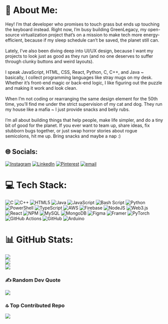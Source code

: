 # 💫 About Me:
Hey! I’m that developer who promises to touch grass but ends up touching the keyboard instead. Right now, I’m busy building GreenLegacy, my open-source virtualization project that’s on a mission to make tech more energy-efficient, because if my sleep schedule can’t be saved, the planet still can.<br><br>Lately, I’ve also been diving deep into UI/UX design, because I want my projects to look just as good as they run (and no one deserves to suffer through clunky buttons and weird layouts).<br><br>I speak JavaScript, HTML, CSS, React, Python, C, C++, and Java ~ basically, I collect programming languages like stray mugs on my desk. Whether it’s front-end magic or back-end logic, I like figuring out the puzzle and making it work and look clean.<br><br>When I’m not coding or rearranging the same design element for the 50th time, you’ll find me under the strict supervision of my cat and dog. They run my house like a mafia ~ I just provide snacks and belly rubs.<br><br>I’m all about building things that help people, make life simpler, and do a tiny bit of good for the planet. If you ever want to team up, share ideas, fix stubborn bugs together, or just swap horror stories about rogue semicolons, hit me up. Bring snacks and maybe a nap :)


## 🌐 Socials:
[![Instagram](https://img.shields.io/badge/Instagram-%23E4405F.svg?logo=Instagram&logoColor=white)](https://instagram.com/corrupttrace) [![LinkedIn](https://img.shields.io/badge/LinkedIn-%230077B5.svg?logo=linkedin&logoColor=white)](https://linkedin.com/in/nevin-shine-b403b932b) [![Pinterest](https://img.shields.io/badge/Pinterest-%23E60023.svg?logo=Pinterest&logoColor=white)](https://pinterest.com/nevviiiiii) [![email](https://img.shields.io/badge/Email-D14836?logo=gmail&logoColor=white)](mailto:nevinshine05@outlook.com) 

# 💻 Tech Stack:
![C](https://img.shields.io/badge/c-%2300599C.svg?style=for-the-badge&logo=c&logoColor=white) ![C++](https://img.shields.io/badge/c++-%2300599C.svg?style=for-the-badge&logo=c%2B%2B&logoColor=white) ![HTML5](https://img.shields.io/badge/html5-%23E34F26.svg?style=for-the-badge&logo=html5&logoColor=white) ![Java](https://img.shields.io/badge/java-%23ED8B00.svg?style=for-the-badge&logo=openjdk&logoColor=white) ![JavaScript](https://img.shields.io/badge/javascript-%23323330.svg?style=for-the-badge&logo=javascript&logoColor=%23F7DF1E) ![Bash Script](https://img.shields.io/badge/bash_script-%23121011.svg?style=for-the-badge&logo=gnu-bash&logoColor=white) ![Python](https://img.shields.io/badge/python-3670A0?style=for-the-badge&logo=python&logoColor=ffdd54) ![PowerShell](https://img.shields.io/badge/PowerShell-%235391FE.svg?style=for-the-badge&logo=powershell&logoColor=white) ![TypeScript](https://img.shields.io/badge/typescript-%23007ACC.svg?style=for-the-badge&logo=typescript&logoColor=white) ![AWS](https://img.shields.io/badge/AWS-%23FF9900.svg?style=for-the-badge&logo=amazon-aws&logoColor=white) ![Firebase](https://img.shields.io/badge/firebase-%23039BE5.svg?style=for-the-badge&logo=firebase) ![NodeJS](https://img.shields.io/badge/node.js-6DA55F?style=for-the-badge&logo=node.js&logoColor=white) ![Web3.js](https://img.shields.io/badge/web3.js-F16822?style=for-the-badge&logo=web3.js&logoColor=white) ![React](https://img.shields.io/badge/react-%2320232a.svg?style=for-the-badge&logo=react&logoColor=%2361DAFB) ![NPM](https://img.shields.io/badge/NPM-%23CB3837.svg?style=for-the-badge&logo=npm&logoColor=white) ![MySQL](https://img.shields.io/badge/mysql-4479A1.svg?style=for-the-badge&logo=mysql&logoColor=white) ![MongoDB](https://img.shields.io/badge/MongoDB-%234ea94b.svg?style=for-the-badge&logo=mongodb&logoColor=white) ![Figma](https://img.shields.io/badge/figma-%23F24E1E.svg?style=for-the-badge&logo=figma&logoColor=white) ![Framer](https://img.shields.io/badge/Framer-black?style=for-the-badge&logo=framer&logoColor=blue) ![PyTorch](https://img.shields.io/badge/PyTorch-%23EE4C2C.svg?style=for-the-badge&logo=PyTorch&logoColor=white) ![GitHub Actions](https://img.shields.io/badge/github%20actions-%232671E5.svg?style=for-the-badge&logo=githubactions&logoColor=white) ![GitHub](https://img.shields.io/badge/github-%23121011.svg?style=for-the-badge&logo=github&logoColor=white) ![Arduino](https://img.shields.io/badge/-Arduino-00979D?style=for-the-badge&logo=Arduino&logoColor=white)
# 📊 GitHub Stats:
![](https://github-readme-stats.vercel.app/api?username=nevinshine&theme=midnight-purple&hide_border=false&include_all_commits=true&count_private=true)<br/>
![](https://nirzak-streak-stats.vercel.app/?user=nevinshine&theme=midnight-purple&hide_border=false)<br/>
![](https://github-readme-stats.vercel.app/api/top-langs/?username=nevinshine&theme=midnight-purple&hide_border=false&include_all_commits=true&count_private=true&layout=compact)

### ✍️ Random Dev Quote
![](https://quotes-github-readme.vercel.app/api?type=horizontal&theme=merko)

### 🔝 Top Contributed Repo
![](https://github-contributor-stats.vercel.app/api?username=nevinshine&limit=5&theme=merko&combine_all_yearly_contributions=true)

<!-- Proudly created with GPRM ( https://gprm.itsvg.in ) -->
<!---
nevinshine/nevinshine is a ✨ special ✨ repository because its `README.md` (this file) appears on your GitHub profile.
You can click the Preview link to take a look at your changes.
--->
